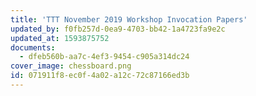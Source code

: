 ```yaml
---
title: 'TTT November 2019 Workshop Invocation Papers'
updated_by: f0fb257d-0ea9-4703-bb42-1a4723fa9e2c
updated_at: 1593875752
documents:
  - dfeb560b-aa7c-4ef3-9454-c905a314dc24
cover_image: chessboard.png
id: 071911f8-ec0f-4a02-a12c-72c87166ed3b
---
```

